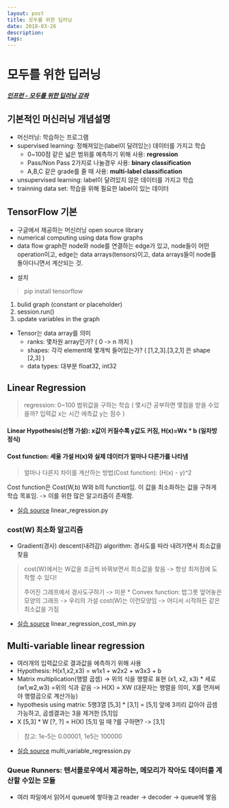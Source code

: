 ```yaml
---
layout: post
title: 모두를 위한 딥러닝
date: 2018-03-26
description:
tags:
---
```


# 모두를 위한 딥러닝
##### [인프런 - 모두를 위한 딥러닝 강좌](https://www.inflearn.com/course/%EA%B8%B0%EB%B3%B8%EC%A0%81%EC%9D%B8-%EB%A8%B8%EC%8B%A0%EB%9F%AC%EB%8B%9D-%EB%94%A5%EB%9F%AC%EB%8B%9D-%EA%B0%95%EC%A2%8C/)

## 기본적인 머신러닝 개념설명
* 머신러닝: 학습하는 프로그램
* supervised learning: 정해져있는(label이 달려있는) 데이터를 가지고 학습
	* 0~100점 같은 넓은 범위를 예측하기 위해 사용: **regression**
	* Pass/Non Pass 2가지로 나눌경우 사용: **binary classification**
	* A,B,C 같은 grade를 줄 때 사용: **multi-label classification**
* unsupervised learning: label이 달려있지 않은 데이터를 가지고 학습
* trainning data set: 학습을 위해 필요한 label이 있는 데이터

## TensorFlow 기본
 - 구글에서 제공하는 머신러닝 open source library
 - numerical computing using data flow graphs
 - data flow graph란 node와 node를 연결하는 edge가 있고, node들이 어떤 operation이고, edge는 data arrays(tensors)이고, data arrays들이 node를 돌아다니면서 계산되는 것.
* 설치
> pip install tensorflow

1. bulid graph (constant or placeholder)
2. session.run()
3. update variables in the graph

* Tensor는 data array를 의미
    * ranks: 몇차원 array인가? ( 0 -> n 까지 )
    * shapes: 각각 element에 몇개씩 들어있는가? ( [1,2,3].[3,2,1] 은 shape [2,3] )
    * data types: 대부분 float32, int32

## Linear Regression
> regression: 0~100 범위값을 구하는 학습 ( 몇시간 공부하면 몇점을 받을 수있을까? 입력값 x는 시간 에측값 y는 점수 )

#### Linear Hypothesis(선형 가설): x값이 커질수록 y값도 커짐, H(x)=Wx * b (일차방정식)
#### Cost function: 세울 가설 H(x)와 실제 데이터가 얼마나 다른가를 나타냄
> 얼마나 다른지 차이를 계산하는 방법(Cost function): (H(x) - y)^2

Cost function은 Cost(W,b) W와 b의 function임. 이 값을 최소화하는 값을 구하게 학습 목표임.
-> 이를 위한 많은 알고리즘이 존재함.

* [실습 source](https://github.com/DaJeong-Lee/tensorflow) linear_regression.py

### cost(W) 최소화 알고리즘
* Gradient(경사) descent(내려감) algorithm: 경사도를 따라 내려가면서 최소값을 찾음
> cost(W)에서는 W값을 조금씩 바꿔보면서 최소값을 찾음 -> 항상 최저점에 도착할 수 있다!
>
> 주어진 그래프에서 경사도구하기 ->  미분
    * Convex function: 밥그릇 엎어놓은 모양의 그래프 -> 우리의 가설 cost(W)는 이런모양임 -> 어디서 시작하든 같은 최소값을 가짐
* [실습 source](https://github.com/DaJeong-Lee/tensorflow) linear_regression_cost_min.py

## Multi-variable linear regression
* 여러개의 입력값으로 결과값을 에측하기 위해 사용
* Hypothesis: H(x1,x2,x3) = w1x1 + w2x2 + w3x3 + b
* Matrix multiplication(행렬 곱셈) -> 위의 식을 행렬로 표현 (x1, x2, x3) * 세로(w1,w2,w3) =위의 식과 같음 -> H(X) = XW (대문자는 행렬을 의미, X를 먼저써야 행렬곱으로 계산가능)
* hypothesis using matrix:  5행3열 [5,3] * [3,1] = [5,1] 앞에 3끼리 값아야 곱셈가능하고, 곱셈결과는 3을 제거한 [5,1]임
* X [5,3] * W [?, ?] = H(X) [5,1] 일 때 ?를 구하면? -> [3,1]
> 참고: 1e-5는 0.00001, 1e5는 100000
* [실습 source](https://github.com/DaJeong-Lee/tensorflow) multi_variable_regression.py

### Queue Runners: 텐서플로우에서 제공하는, 메모리가 작아도 데이터를 계산할 수있는 모듈
* 여러 파일에서 읽어서 queue에 쌓아놓고 reader -> decoder -> queue에 쌓음







